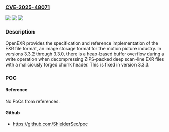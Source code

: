 ### [CVE-2025-48071](https://cve.mitre.org/cgi-bin/cvename.cgi?name=CVE-2025-48071)
![](https://img.shields.io/static/v1?label=Product&message=openexr&color=blue)
![](https://img.shields.io/static/v1?label=Version&message=%3E%3D%203.3.0%2C%20%3C%203.3.3%20&color=brightgreen)
![](https://img.shields.io/static/v1?label=Vulnerability&message=CWE-122%3A%20Heap-based%20Buffer%20Overflow&color=brightgreen)

### Description

OpenEXR provides the specification and reference implementation of the EXR file format, an image storage format for the motion picture industry. In versions 3.3.2 through 3.3.0, there is a heap-based buffer overflow during a write operation when decompressing ZIPS-packed deep scan-line EXR files with a maliciously forged chunk header. This is fixed in version 3.3.3.

### POC

#### Reference
No PoCs from references.

#### Github
- https://github.com/ShielderSec/poc


